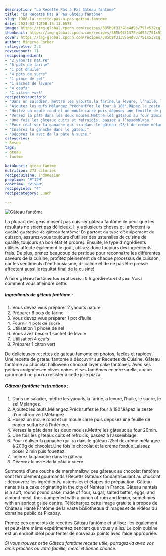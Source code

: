 ```yaml
---
description: "La Recette Pas à Pas Gâteau fantôme"
title: "La Recette Pas à Pas Gâteau fantôme"
slug: 1986-la-recette-pas-a-pas-gateau-fantome
date: 2021-03-12T00:18:11.657Z
image: https://img-global.cpcdn.com/recipes/585b9f31378e4d93/751x532cq70/gateau-fantome-photo-principale-de-la-recette.jpg
thumbnail: https://img-global.cpcdn.com/recipes/585b9f31378e4d93/751x532cq70/gateau-fantome-photo-principale-de-la-recette.jpg
cover: https://img-global.cpcdn.com/recipes/585b9f31378e4d93/751x532cq70/gateau-fantome-photo-principale-de-la-recette.jpg
author: Minerva Parker
ratingvalue: 3.2
reviewcount: 11
recipeingredient:
- "2 yaourts nature"
- "6 pots de farine"
- "1 pot dhuile"
- "4 pots de sucre"
- "1 pince de sel"
- "1 sachet de levure"
- "4 oeufs"
- "1 citron vert"
recipeinstructions:
- "Dans un saladier, mettre les yaourts,la farine,la levure, l’huile, le sucre, le sel.Mélangez."
- "Ajoutez les œufs.Mélangez.Préchauffez le four à 180°.Râpez le zeste d’un citron vert.Mélangez."
- "Huilez un moule rond et un moule carré puis déposez une feuille de papier sulfurisé à l’intérieur."
- "Versez la pâte dans les deux moules.Mettre les gâteaux au four 20min."
- "Une fois les gâteaux cuits et refroidis, passez à l’assemblage."
- "Pour réaliser la ganache qui ira dans le gâteau :25cl de crème mélangée à 200g de chocolat.Une fois le chocolat et la crème fondue.Laissez poser 2 min puis fouettez."
- "Insérez la ganache dans le gâteau."
- "Décorez le avec de la pâte à sucre."
categories:
- Resep
tags:
- gteau
- fantme

katakunci: gteau fantme 
nutrition: 273 calories
recipecuisine: Indonesian
preptime: "PT12M"
cooktime: "PT56M"
recipeyield: "4"
recipecategory: Lunch

---
```



![Gâteau fantôme](https://img-global.cpcdn.com/recipes/585b9f31378e4d93/751x532cq70/gateau-fantome-photo-principale-de-la-recette.jpg)

La plupart des gens n'osent pas cuisiner gâteau fantôme de peur que les résultats ne soient pas délicieux. Il y a plusieurs choses qui affectent la qualité gustative de gâteau fantôme! En partant du type d'équipement de cuisson, assurez-vous toujours d'utiliser des ustensiles de cuisine de qualité, toujours en bon état et propres. Ensuite, le type d'ingrédients utilisés affecte également le goût, utilisez donc toujours des ingrédients frais. De plus, prenez beaucoup de pratique pour reconnaître les différentes saveurs de la cuisine, profitez pleinement de chaque processus de cuisson, car les sentiments d'enthousiasme, de calme et de ne pas être pressé affectent aussi le résultat final de la cuisine!

<!--inarticleads1-->

À faire gâteau fantôme tue seul besion 8 Ingrédients et 8 pas. Voici comment vous atteindre cette.

##### Ingrédients de gâteau fantôme :

1. Vous devez vous préparer 2 yaourts nature
1. Préparer 6 pots de farine
1. Vous devez vous préparer 1 pot d’huile
1. Fournir 4 pots de sucre
1. Utilisation 1 pincée de sel
1. Vous avez besoin 1 sachet de levure
1. Utilisation 4 oeufs
1. Préparer 1 citron vert


De délicieuses recettes de gateau fantome en photos, faciles et rapides. Une recette de gateau fantome à découvrir sur Recettes de Cuisine. Gâteau fantôme au chocolat halloween chocolat layer cake fantômes. Avec ses petites araignées en olives noires et ses fantômes en mozzarella, aucun gourmand ne pourra résister à cette jolie pizza. 

<!--inarticleads2-->

##### Gâteau fantôme instructions :

1. Dans un saladier, mettre les yaourts,la farine,la levure, l’huile, le sucre, le sel.Mélangez.
1. Ajoutez les œufs.Mélangez.Préchauffez le four à 180°.Râpez le zeste d’un citron vert.Mélangez.
1. Huilez un moule rond et un moule carré puis déposez une feuille de papier sulfurisé à l’intérieur.
1. Versez la pâte dans les deux moules.Mettre les gâteaux au four 20min.
1. Une fois les gâteaux cuits et refroidis, passez à l’assemblage.
1. Pour réaliser la ganache qui ira dans le gâteau :25cl de crème mélangée à 200g de chocolat.Une fois le chocolat et la crème fondue.Laissez poser 2 min puis fouettez.
1. Insérez la ganache dans le gâteau.
1. Décorez le avec de la pâte à sucre.


Surmonté d&#39;une couche de marshmallow, ces gâteaux au chocolat fantôme sont terriblement gourmands ! Recette Gâteaux fondant/coulant au chocolat : découvrez les ingrédients, ustensiles et étapes de préparation. Gâteau nantais is a cake originating in the city of Nantes in France. Gâteau nantais is a soft, round pound cake, made of flour, sugar, salted butter, eggs, and almond meal, then dampened with a punch of rum and lemon, sometimes with an apricot gelée centre. Téléchargez cette image gratuite à propos de Château Hanté Fantôme de la vaste bibliothèque d&#39;images et de vidéos du domaine public de Pixabay. 

<!--inarticleads1-->

<p>
Prenez ces concepts de recettes Gâteau fantôme et utilisez-les également et peut-être même expérimentez pendant que vous y allez. Le coin cuisine est un endroit idéal pour tenter de nouveaux points avec l'aide appropriée.
</p>

<p>
<i>Si vous trouvez cette Gâteau fantôme recette utile, partagez-la avec vos amis proches ou votre famille, merci et bonne chance.</i>
</p>
